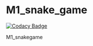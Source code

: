 # M1_snake_game

[![Codacy Badge](https://api.codacy.com/project/badge/Grade/e615ab97fb5f442087dfb3403886ecba)](https://app.codacy.com/gh/Nat1718/M1_snake_game?utm_source=github.com&utm_medium=referral&utm_content=Nat1718/M1_snake_game&utm_campaign=Badge_Grade_Settings)

M1_snakegame
